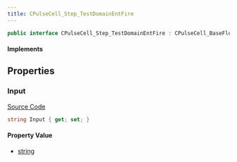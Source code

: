 ```yaml
---
title: CPulseCell_Step_TestDomainEntFire
---
```


```csharp
public interface CPulseCell_Step_TestDomainEntFire : CPulseCell_BaseFlow, CPulseCell_Base, ISchemaClass<CPulseCell_Base>, ISchemaClass<CPulseCell_BaseFlow>, ISchemaClass<CPulseCell_Step_TestDomainEntFire>, ISchemaField, ISchemaClass, INativeHandle
```

#### Implements

## Properties

### Input

[Source Code](https://github.com/swiftly-solution/swiftlys2/blob/main/managed/src/SwiftlyS2.Generated/Schemas/Interfaces/CPulseCell_Step_TestDomainEntFire.cs#L17)

```csharp
string Input { get; set; }
```

#### Property Value

- [string](https://learn.microsoft.com/dotnet/api/system.string)


